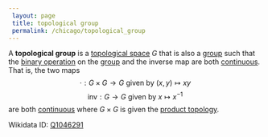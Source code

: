 ```yaml
---
 layout: page
 title: topological group
 permalink: /chicago/topological_group
---
```

A **topological group** is a [topological space](https://mathgloss.github.io/MathGloss/chicago/topological_space) $G$ that is also a [group](https://mathgloss.github.io/MathGloss/chicago/group) such that the [binary operation](https://mathgloss.github.io/MathGloss/chicago/binary_operation) on the [group](https://mathgloss.github.io/MathGloss/chicago/group) and the inverse map are both [continuous](https://mathgloss.github.io/MathGloss/chicago/continuous). That is, the two maps $$\cdot:G\times G\to G \text{ given by } (x,y)\mapsto xy$$$$\text{inv}:G\to G \text{ given by } x\mapsto x^{-1}$$ are both [continuous](https://mathgloss.github.io/MathGloss/chicago/continuous) where $G\times G$ is given the [product topology](https://mathgloss.github.io/MathGloss/chicago/product_topology).

Wikidata ID: [Q1046291](https://www.wikidata.org/wiki/Q1046291)